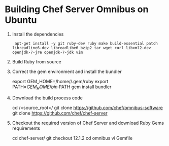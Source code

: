 # Building Chef Server Omnibus on Ubuntu

1. Install the dependencies 

		apt-get install -y git ruby-dev ruby make build-essential patch libreadline6-dev libreadlibe6 bzip2 tar wget curl libxml2-dev openjdk-7-jre openjdk-7-jdk vim 

2. Build Ruby from source

3. Correct the gem environment and install the bundler
	
	export GEM_HOME=/home/<USER>/.gem/ruby
	export PATH=$GEM_HOME/bin:$PATH
	gem install bundler
	
4. Download the build process code
	
	cd /<source_root>/
	git clone https://github.com/chef/omnibus-software
	git clone https://github.com/chef/chef-server

5. Checkout the required version of Chef Server and download Ruby Gems requirements

	cd chef-server/
	git checkout 12.1.2
	cd omnibus
	vi Gemfile
	

